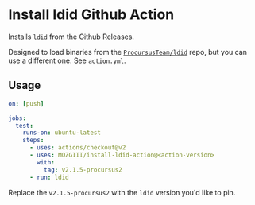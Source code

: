 # Install ldid Github Action

Installs `ldid` from the Github Releases.

Designed to load binaries from the [`ProcursusTeam/ldid`](https://github.com/ProcursusTeam/ldid) repo, but you can use a different one.
See `action.yml`.

## Usage

```yaml
on: [push]

jobs:
  test:
    runs-on: ubuntu-latest
    steps:
      - uses: actions/checkout@v2
      - uses: MOZGIII/install-ldid-action@<action-version>
        with:
          tag: v2.1.5-procursus2
      - run: ldid
```

Replace the `v2.1.5-procursus2` with the `ldid` version you'd like to pin.
